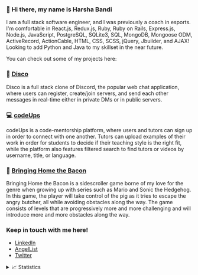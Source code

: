 ### 👋 Hi there, my name is Harsha Bandi 

I am a full stack software engineer, and I was previously a coach in esports. I'm comfortable in React.js, Redux.js, Ruby, Ruby on Rails, Express.js, Node.js, JavaScript, PostgreSQL, SQLite3, SQL, MongoDB, Mongoose ODM, ActiveRecord, ActionCable, HTML, CSS, SCSS, jQuery, Jbuilder, and AJAX! Looking to add Python and Java to my skillset in the near future.

You can check out some of my projects here:

<h3>💬 <a href="https://disc-o.herokuapp.com/#/">Disco</a></h3>

Disco is a full stack clone of Discord, the popular web chat application, where users can register, create/join servers, and send each other messages in real-time either in private DMs or in public servers. 

<h3>💻 <a href="https://codeups.herokuapp.com/">codeUps</a></h3>

codeUps is a code-mentorship platform, where users and tutors can sign up in order to connect with one another. Tutors can upload examples of their work in order for students to decide if their teaching style is the right fit, while the platform also features filtered search to find tutors or videos by username, title, or language.

<h3>🥓 <a href="https://ggharsha.github.io/bringing_home_the_bacon/">Bringing Home the Bacon</a></h3>

Bringing Home the Bacon is a sidescroller game borne of my love for the genre when growing up with series such as Mario and Sonic the Hedgehog. In this game, the player will take control of the pig as it tries to escape the angry butcher, all while avoiding obstacles along the way. The game consists of levels that are progressively more and more challenging and will introduce more and more obstacles along the way.

### Keep in touch with me here!
  * <a href="https://linkedin.com/in/ggharsha">LinkedIn</a>
  * <a href="https://angel.co/u/harsha-bandi">AngelList</a>
  * <a href="https://twitter.com/ggharsha">Twitter</a>

<details>
 <summary>📈 Statistics</summary>
<br />
<img alt="Harsha's GitHub Top Languages" src="https://github-readme-stats.vercel.app/api/top-langs/?username=ggharsha" />
<br />
<img alt="Harsha's GitHub Stats" src="https://github-readme-stats.vercel.app/api?username=ggharsha" />
</details>
